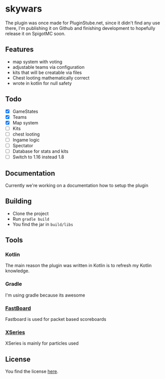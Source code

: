 # skywars

The plugin was once made for PluginStube.net, since it didn't find any use there, I'm publishing it on Github and
finishing development to hopefully release it on SpigotMC soon.

## Features

- map system with voting
- adjustable teams via configuration
- kits that will be creatable via files
- Chest looting mathematically correct
- wrote in kotlin for null safety

## Todo

- [x] GameStates
- [x] Teams
- [x] Map system
- [ ] Kits
- [ ] chest looting
- [ ] Ingame logic
- [ ] Spectator
- [ ] Database for stats and kits
- [ ] Switch to 1.16 instead 1.8

## Documentation

Currently we're working on a documentation how to setup the plugin

## Building

- Clone the project
- Run `gradle build`
- You find the jar in `build/libs`

## Tools

### Kotlin

The main reason the plugin was written in Kotlin is to refresh my Kotlin knowledge.

### Gradle

I'm using gradle because its awesome

### [FastBoard](https://github.com/MrMicky-FR/FastBoard)

Fastboard is used for packet based scoreboards

### [XSeries](https://github.com/CryptoMorin/XSeries/)

XSeries is mainly for particles used


## License

You find the license [here](LICENSE).